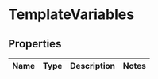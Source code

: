 
# TemplateVariables

## Properties
Name | Type | Description | Notes
------------ | ------------- | ------------- | -------------



